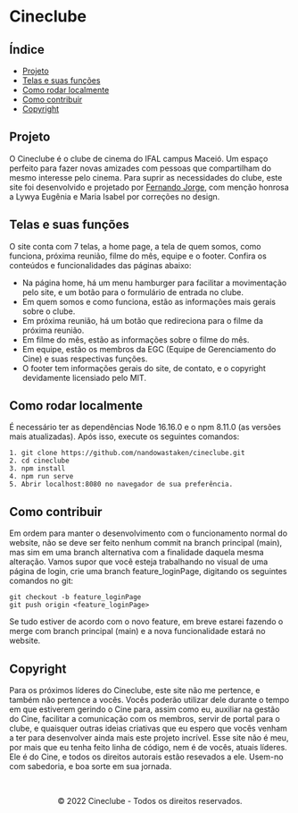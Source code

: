 # Cineclube
## Índice
* <a href='#projeto'>Projeto</a>
* <a href='#funcionalidades'>Telas e suas funções</a>
* <a href='#como-rodar'>Como rodar localmente</a>
* <a href='#como-contribuir'>Como contribuir</a>
* <a href='#copyright'>Copyright</a>



<h2 id='projeto'>Projeto</h2>
<p>
O Cineclube é o clube de cinema do IFAL campus Maceió. Um espaço perfeito para fazer novas amizades com pessoas que compartilham do mesmo interesse pelo cinema. Para suprir as necessidades do clube, este site foi desenvolvido e projetado por <a href='www.github.com/nandowastaken'>Fernando Jorge</a>, com menção honrosa a Lywya Eugênia e Maria Isabel por correções no design. 
</p>

<h2 id='funcionalidades'>Telas e suas funções</h2>
<p>
  O site conta com 7 telas, a home page, a tela de quem somos, como funciona, próxima reunião, filme do mês, equipe e o footer. Confira os conteúdos e funcionalidades das páginas abaixo:<br>
  
  * Na página home, há um menu hamburger para facilitar a movimentação pelo site, e um botão para o formulário de entrada no clube.
  * Em quem somos e como funciona, estão as informações mais gerais sobre o clube.
  * Em próxima reunião, há um botão que redireciona para o filme da próxima reunião.
  * Em filme do mês, estão as informações sobre o filme do mês.
  * Em equipe, estão os membros da EGC (Equipe de Gerenciamento do Cine) e suas respectivas funções.
  * O footer tem informações gerais do site, de contato, e o copyright devidamente licensiado pelo MIT. 
  
</p>

<h2 id='como-rodar'>Como rodar localmente</h2>
<p>
É necessário ter as dependências Node 16.16.0 e o npm 8.11.0 (as versões mais atualizadas). Após isso, execute os seguintes comandos:

```
1. git clone https://github.com/nandowastaken/cineclube.git 
2. cd cineclube
3. npm install
4. npm run serve
5. Abrir localhost:8080 no navegador de sua preferência.
```
</p>

<h2 id='como-contribuir'>Como contribuir</h2>

<p>
Em ordem para manter o desenvolvimento com o funcionamento normal do website, não se deve ser feito nenhum commit na branch principal (main), mas sim em uma branch alternativa com a finalidade daquela mesma alteração. Vamos supor que você esteja trabalhando no visual de uma página de login, crie uma branch feature_loginPage, digitando os seguintes comandos no git: 

```
git checkout -b feature_loginPage
git push origin <feature_loginPage>
```

Se tudo estiver de acordo com o novo feature, em breve estarei fazendo o merge com branch principal (main) e a nova funcionalidade estará no website. 
</p>

<h2 id='copyright'>Copyright</h2>
<p>
Para os próximos líderes do Cineclube, este site não me pertence, e também não pertence a vocês. Vocês poderão utilizar dele durante o tempo em que estiverem gerindo o Cine para, assim como eu, auxiliar na gestão do Cine, facilitar a comunicação com os membros, servir de portal para o clube, e quaisquer outras ideias criativas que eu espero que vocês venham a ter para desenvolver ainda mais este projeto incrível. Esse site não é meu, por mais que eu tenha feito linha de código, nem é de vocês, atuais líderes. Ele é do Cine, e todos os direitos autorais estão resevados a ele. Usem-no com sabedoria, e boa sorte em sua jornada. 
</p>

<br>

<div align='center'>
  <p>© 2022 Cineclube - Todos os direitos reservados.</p>
</div>



